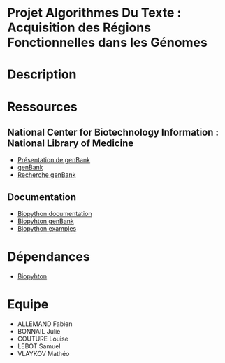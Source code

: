 # Projet Algorithmes Du Texte : Acquisition des Régions Fonctionnelles dans les Génomes

# Description

# Ressources

## National Center for Biotechnology Information : National Library of Medicine

- [Présentation de genBank](https://www.ncbi.nlm.nih.gov/genome/browse#!/overview/)  
- [genBank](https://ftp.ncbi.nlm.nih.gov/genomes/genbank/)  
- [Recherche genBank](https://www.ncbi.nlm.nih.gov/genome/)  

## Documentation
- [Biopython documentation](http://biopython.org/DIST/docs/tutorial/Tutorial.html#sec168)  
- [Biopyhton genBank](https://biopython.org/docs/1.76/api/Bio.GenBank.html)  
- [Biopython examples](https://notebook.community/widdowquinn/Notebooks-Bioinformatics/Biopython_NCBI_Entrez_downloads)  

# Dépendances

- [Biopyhton](https://biopython.org/)  

# Equipe

- ALLEMAND Fabien
- BONNAIL Julie
- COUTURE Louise
- LEBOT Samuel
- VLAYKOV Mathéo
